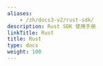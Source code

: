 ```yaml
---
aliases:
    - /zh/docs3-v2/rust-sdk/
description: Rust SDK 使用手册
linkTitle: Rust
title: Rust
type: docs
weight: 100
---
```

